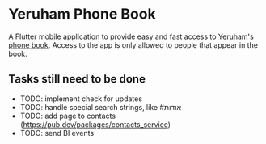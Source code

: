 # Yeruham Phone Book

A Flutter mobile application to provide easy and fast access to [Yeruham's phone book](https://sites.google.com/site/yeruchamphonebook/). Access to the app is only allowed to people that appear in the book.

## Tasks still need to be done
- TODO: implement check for updates
- TODO: handle special search strings, like #אודות
- TODO: add page to contacts (https://pub.dev/packages/contacts_service)
- TODO: send BI events
